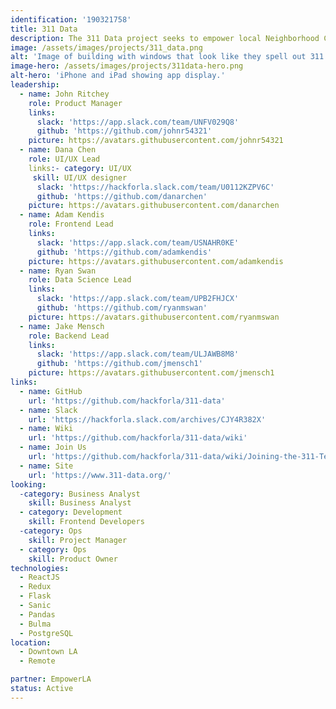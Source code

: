 ```yaml
---
identification: '190321758'
title: 311 Data
description: The 311 Data project seeks to empower local Neighborhood Councils to improve the ideation and analysis of their initiatives using the wealth of publicly available 311 data.
image: /assets/images/projects/311_data.png
alt: 'Image of building with windows that look like they spell out 311.'
image-hero: /assets/images/projects/311data-hero.png
alt-hero: 'iPhone and iPad showing app display.'
leadership:
  - name: John Ritchey
    role: Product Manager
    links:
      slack: 'https://app.slack.com/team/UNFV029Q8'
      github: 'https://github.com/johnr54321'
    picture: https://avatars.githubusercontent.com/johnr54321
  - name: Dana Chen
    role: UI/UX Lead
    links:- category: UI/UX
     skill: UI/UX designer
      slack: 'https://hackforla.slack.com/team/U0112KZPV6C'
      github: 'https://github.com/danarchen'
    picture: https://avatars.githubusercontent.com/danarchen
  - name: Adam Kendis
    role: Frontend Lead
    links:
      slack: 'https://app.slack.com/team/USNAHR0KE'
      github: 'https://github.com/adamkendis'
    picture: https://avatars.githubusercontent.com/adamkendis
  - name: Ryan Swan
    role: Data Science Lead
    links:
      slack: 'https://app.slack.com/team/UPB2FHJCX'
      github: 'https://github.com/ryanmswan'
    picture: https://avatars.githubusercontent.com/ryanmswan
  - name: Jake Mensch
    role: Backend Lead
    links:
      slack: 'https://app.slack.com/team/ULJAWB8M8'
      github: 'https://github.com/jmensch1'
    picture: https://avatars.githubusercontent.com/jmensch1
links:
  - name: GitHub
    url: 'https://github.com/hackforla/311-data'
  - name: Slack
    url: 'https://hackforla.slack.com/archives/CJY4R382X'
  - name: Wiki
    url: 'https://github.com/hackforla/311-data/wiki'
  - name: Join Us
    url: 'https://github.com/hackforla/311-data/wiki/Joining-the-311-Team'
  - name: Site
    url: 'https://www.311-data.org/'
looking:
  -category: Business Analyst
    skill: Business Analyst
  - category: Development
    skill: Frontend Developers
  -category: Ops
    skill: Project Manager
  - category: Ops
    skill: Product Owner
technologies:
  - ReactJS
  - Redux
  - Flask
  - Sanic
  - Pandas
  - Bulma
  - PostgreSQL
location: 
  - Downtown LA
  - Remote

partner: EmpowerLA
status: Active
---
```

